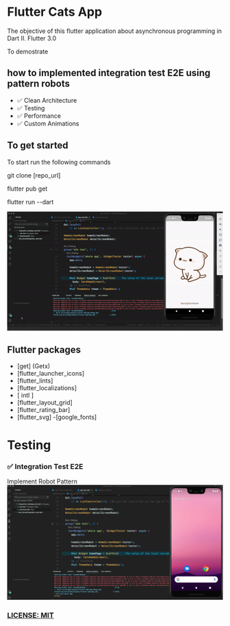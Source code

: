 # Flutter Cats App
The objective of this flutter application about asynchronous programming in Dart II. Flutter 3.0

To demostrate 
## how to implemented integration test E2E using pattern robots


- ✅  Clean Architecture
- ✅  Testing
- ✅  Performance
- ✅  Custom Animations

## To get started 
To start run the following commands 

git clone [repo_url]

flutter pub get

flutter run --dart


![](assets/cats_ecommerce_test.gif)




## Flutter packages
 - [get] (Getx)
 - [flutter_launcher_icons]
 - [flutter_lints]
 - [flutter_localizations]
 - [ intl ]
 - [flutter_layout_grid]
 - [flutter_rating_bar] 
 - [flutter_svg] 
  -[google_fonts] 

  
# Testing
### ✅ Integration Test E2E
Implement Robot Pattern 
![](assets/cats_testing.jpg)

### [LICENSE: MIT](../LICENSE.md)
